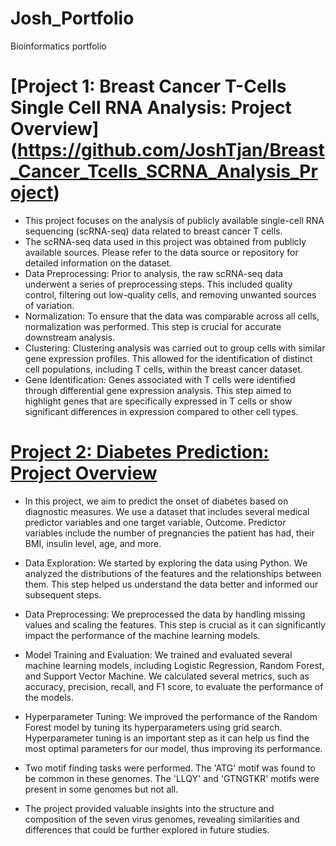 # Josh_Portfolio
Bioinformatics portfolio

# [Project 1: Breast Cancer T-Cells Single Cell RNA Analysis: Project Overview] (https://github.com/JoshTjan/Breast_Cancer_Tcells_SCRNA_Analysis_Project)
* This project focuses on the analysis of publicly available single-cell RNA sequencing (scRNA-seq) data related to breast cancer T cells. 
* The scRNA-seq data used in this project was obtained from publicly available sources. Please refer to the data source or repository for detailed information on the dataset.
* Data Preprocessing: Prior to analysis, the raw scRNA-seq data underwent a series of preprocessing steps. This included quality control, filtering out low-quality cells, and removing unwanted sources of variation.
* Normalization: To ensure that the data was comparable across all cells, normalization was performed. This step is crucial for accurate downstream analysis.
* Clustering: Clustering analysis was carried out to group cells with similar gene expression profiles. This allowed for the identification of distinct cell populations, including T cells, within the breast cancer dataset.
* Gene Identification: Genes associated with T cells were identified through differential gene expression analysis. This step aimed to highlight genes that are specifically expressed in T cells or show significant differences in expression compared to other cell types.

# [Project 2: Diabetes Prediction: Project Overview](https://github.com/JoshTjan/Diabetes_Prediction)
* In this project, we aim to predict the onset of diabetes based on diagnostic measures. We use a dataset that includes several medical predictor variables and one target variable, Outcome. Predictor variables include the number of pregnancies the patient has had, their BMI, insulin level, age, and more.
* Data Exploration: We started by exploring the data using Python. We analyzed the distributions of the features and the relationships between them. This step helped us understand the data better and informed our subsequent steps.
* Data Preprocessing: We preprocessed the data by handling missing values and scaling the features. This step is crucial as it can significantly impact the performance of the machine learning models.
* Model Training and Evaluation: We trained and evaluated several machine learning models, including Logistic Regression, Random Forest, and Support Vector Machine. We calculated several metrics, such as accuracy, precision, recall, and F1 score, to evaluate the performance of the models.
* Hyperparameter Tuning: We improved the performance of the Random Forest model by tuning its hyperparameters using grid search. Hyperparameter tuning is an important step as it can help us find the most optimal parameters for our model, thus improving its performance.


* Two motif finding tasks were performed. The 'ATG' motif was found to be common in these genomes. The 'LLQY' and 'GTNGTKR' motifs were present in some genomes but not all.
* The project provided valuable insights into the structure and composition of the seven virus genomes, revealing similarities and differences that could be further explored in future studies.
